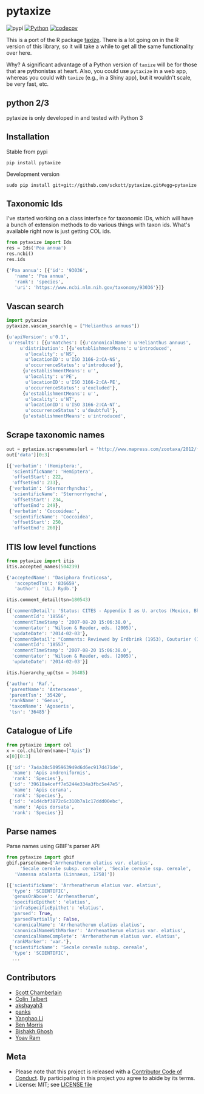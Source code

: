 # pytaxize

![pypi](https://img.shields.io/pypi/v/pytaxize.svg)
[![Python](https://github.com/sckott/pytaxize/actions/workflows/python.yml/badge.svg)](https://github.com/sckott/pytaxize/actions/workflows/python.yml)
[![codecov](https://codecov.io/gh/sckott/pytaxize/graph/badge.svg?token=xRz65OZbjq)](https://codecov.io/gh/sckott/pytaxize)


This is a port of the R package [taxize](https://github.com/ropensci/taxize). There is a lot going on in the R version of this library, so it will take a while to get all the same functionality over here.

Why? A significant advantage of a Python version of `taxize` will be for those that are pythonistas at heart. Also, you could use `pytaxize` in a web app, whereas you could with `taxize` (e.g., in a Shiny app), but it wouldn't scale, be very fast, etc.

## python 2/3

pytaxize is only developed in and tested with Python 3

## Installation

Stable from pypi

```console
pip install pytaxize
```

Development version

```console
sudo pip install git+git://github.com/sckott/pytaxize.git#egg=pytaxize
```

## Taxonomic Ids

I've started working on a class interface for taxonomic IDs, which will have a bunch of extension methods to do various things with taxon ids. What's available right now is just getting COL ids.

```python
from pytaxize import Ids
res = Ids('Poa annua')
res.ncbi()
res.ids
```

```python
{'Poa annua': [{'id': '93036',
   'name': 'Poa annua',
   'rank': 'species',
   'uri': 'https://www.ncbi.nlm.nih.gov/taxonomy/93036'}]}
```

## Vascan search

```python
import pytaxize
pytaxize.vascan_search(q = ["Helianthus annuus"])
```

```python
{u'apiVersion': u'0.1',
 u'results': [{u'matches': [{u'canonicalName': u'Helianthus annuus',
     u'distribution': [{u'establishmentMeans': u'introduced',
       u'locality': u'NS',
       u'locationID': u'ISO 3166-2:CA-NS',
       u'occurrenceStatus': u'introduced'},
      {u'establishmentMeans': u'',
       u'locality': u'PE',
       u'locationID': u'ISO 3166-2:CA-PE',
       u'occurrenceStatus': u'excluded'},
      {u'establishmentMeans': u'',
       u'locality': u'NT',
       u'locationID': u'ISO 3166-2:CA-NT',
       u'occurrenceStatus': u'doubtful'},
      {u'establishmentMeans': u'introduced',
```

## Scrape taxonomic names

```python
out = pytaxize.scrapenames(url = 'http://www.mapress.com/zootaxa/2012/f/z03372p265f.pdf')
out['data'][0:3]
```

```python
[{'verbatim': '(Hemiptera:',
  'scientificName': 'Hemiptera',
  'offsetStart': 222,
  'offsetEnd': 233},
 {'verbatim': 'Sternorrhyncha:',
  'scientificName': 'Sternorrhyncha',
  'offsetStart': 234,
  'offsetEnd': 249},
 {'verbatim': 'Coccoidea:',
  'scientificName': 'Coccoidea',
  'offsetStart': 250,
  'offsetEnd': 260}]
```

## ITIS low level functions

```python
from pytaxize import itis
itis.accepted_names(504239)

{'acceptedName': 'Dasiphora fruticosa',
   'acceptedTsn': '836659',
   'author': '(L.) Rydb.'}
```

```python
itis.comment_detail(tsn=180543)

[{'commentDetail': 'Status: CITES - Appendix I as U. arctos (Mexico, Bhutan, China, and Mongolia populations) and U. a. isabellinus; otherwise Appendix II. U. S. ESA - Endangered as U. arctos pruinosus, as U. arctos in Mexico, and as U. a. arctos in Italy. Threatened as U. a. ho...',
  'commentId': '18556',
  'commentTimeStamp': '2007-08-20 15:06:38.0',
  'commentator': 'Wilson & Reeder, eds. (2005)',
  'updateDate': '2014-02-03'},
 {'commentDetail': "Comments: Reviewed by Erdbrink (1953), Couturier (1954), Rausch (1963a), Kurtén (1973), Hall (1984) and Pasitschniak-Arts (1993). Ognev (1931) and Allen (1938) recognized U. pruinosus as distinct; not followed by Ellerman and Morrison-Scott (1951), Gao (1987), and Stroganov (1962). Lönnberg (1923b) believed that differences between pruinosus and arctos warranted subgeneric distinction as (Mylarctos) pruinosus; however, this was not supported by Pocock's (1932b) thorough revision. Synonyms allocated a...",
  'commentId': '18557',
  'commentTimeStamp': '2007-08-20 15:06:38.0',
  'commentator': 'Wilson & Reeder, eds. (2005)',
  'updateDate': '2014-02-03'}]
```

```python
itis.hierarchy_up(tsn = 36485)

{'author': 'Raf.',
 'parentName': 'Asteraceae',
 'parentTsn': '35420',
 'rankName': 'Genus',
 'taxonName': 'Agoseris',
 'tsn': '36485'}
```

## Catalogue of Life

```python
from pytaxize import col
x = col.children(name=["Apis"])
x[0][0:3]
```

```python
[{'id': '7a4a38c5095963949d6d6ec917d471de',
  'name': 'Apis andreniformis',
  'rank': 'Species'},
 {'id': '39610a4ceff7e5244e334a3fbc5e47e5',
  'name': 'Apis cerana',
  'rank': 'Species'},
 {'id': 'e1d4cbf3872c6c310b7a1c17ddd00ebc',
  'name': 'Apis dorsata',
  'rank': 'Species'}]
```

## Parse names

Parse names using GBIF's parser API

```python
from pytaxize import gbif
gbif.parse(name=['Arrhenatherum elatius var. elatius',
	 'Secale cereale subsp. cereale', 'Secale cereale ssp. cereale',
   'Vanessa atalanta (Linnaeus, 1758)'])
```

```python
[{'scientificName': 'Arrhenatherum elatius var. elatius',
  'type': 'SCIENTIFIC',
  'genusOrAbove': 'Arrhenatherum',
  'specificEpithet': 'elatius',
  'infraSpecificEpithet': 'elatius',
  'parsed': True,
  'parsedPartially': False,
  'canonicalName': 'Arrhenatherum elatius elatius',
  'canonicalNameWithMarker': 'Arrhenatherum elatius var. elatius',
  'canonicalNameComplete': 'Arrhenatherum elatius var. elatius',
  'rankMarker': 'var.'},
 {'scientificName': 'Secale cereale subsp. cereale',
  'type': 'SCIENTIFIC',
  ...
```

## Contributors

* [Scott Chamberlain](https://github.com/sckott)
* [Colin Talbert](https://github.com/ColinTalbert)
* [akshayah3](https://github.com/akshayah3)
* [panks](https://github.com/panks)
* [Yanghao Li](https://github.com/lyttonhao)
* [Ben Morris](https://github.com/bendmorris)
* [Bishakh Ghosh](https://github.com/ghoshbishakh)
* [Yoav Ram](https://github.com/yoavram)

## Meta

* Please note that this project is released with a [Contributor Code of Conduct](https://github.com/sckott/pytaxize/blob/main/CONDUCT.md). By participating in this project you agree to abide by its terms.
* License: MIT; see [LICENSE file](https://github.com/sckott/pytaxize/blob/main/LICENSE)
